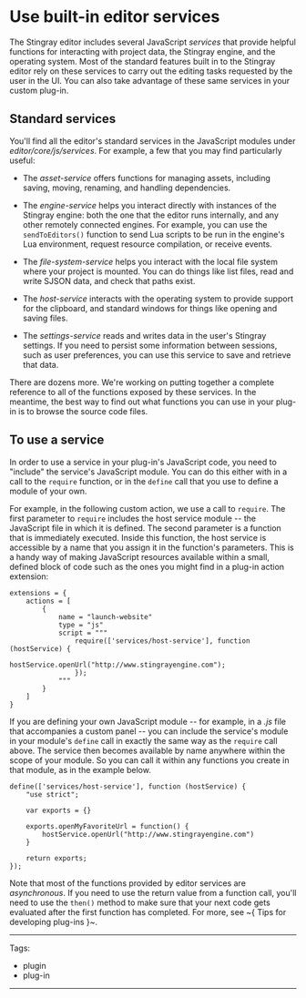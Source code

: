 # Use built-in editor services

The Stingray editor includes several JavaScript *services* that provide helpful functions for interacting with project data, the Stingray engine, and the operating system. Most of the standard features built in to the Stingray editor rely on these services to carry out the editing tasks requested by the user in the UI. You can also take advantage of these same services in your custom plug-in.

## Standard services

You'll find all the editor's standard services in the JavaScript modules under *editor/core/js/services*. For example, a few that you may find particularly useful:

-	The *asset-service* offers functions for managing assets, including saving, moving, renaming, and handling dependencies.

-	The *engine-service* helps you interact directly with instances of the Stingray engine: both the one that the editor runs internally, and any other remotely connected engines. For example, you can use the `sendToEditors()` function to send Lua scripts to be run in the engine's Lua environment, request resource compilation, or receive events.

-	The *file-system-service* helps you interact with the local file system where your project is mounted. You can do things like list files, read and write SJSON data, and check that paths exist.

-	The *host-service* interacts with the operating system to provide support for the clipboard, and standard windows for things like opening and saving files.

-	The *settings-service* reads and writes data in the user's Stingray settings. If you need to persist some information between sessions, such as user preferences, you can use this service to save and retrieve that data.

There are dozens more. We're working on putting together a complete reference to all of the functions exposed by these services. In the meantime, the best way to find out what functions you can use in your plug-in is to browse the source code files.

## To use a service

In order to use a service in your plug-in's JavaScript code, you need to "include" the service's JavaScript module. You can do this either with in a call to the `require` function, or in the `define` call that you use to define a module of your own.

For example, in the following custom action, we use a call to `require`. The first parameter to `require` includes the host service module -- the JavaScript file in which it is defined. The second parameter is a function that is immediately executed. Inside this function, the host service is accessible by a name that you assign it in the function's parameters. This is a handy way of making JavaScript resources available within a small, defined block of code such as the ones you might find in a plug-in action extension:

~~~{sjson}
extensions = {
	actions = [
		{
			name = "launch-website"
		    type = "js"
			script = """
				require(['services/host-service'], function (hostService) {
		            hostService.openUrl("http://www.stingrayengine.com");
				});
			"""
		}
	]
}
~~~

If you are defining your own JavaScript module -- for example, in a *.js* file that accompanies a custom panel -- you can include the service's module in your module's `define` call in exactly the same way as the `require` call above. The service then becomes available by name anywhere within the scope of your module. So you can call it within any functions you create in that module, as in the example below.

~~~{js}
define(['services/host-service'], function (hostService) {
    "use strict";

	var exports = {}

	exports.openMyFavoriteUrl = function() {
		hostService.openUrl("http://www.stingrayengine.com")
	}

	return exports;
});
~~~

Note that most of the functions provided by editor services are *asynchronous*. If you need to use the return value from a function call, you'll need to use the `then()` method to make sure that your next code gets evaluated after the first function has completed. For more, see ~{ Tips for developing plug-ins }~.

---
Tags:
-	plugin
-	plug-in
---
